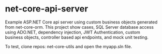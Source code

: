 # net-core-api-server

Example ASP.NET Core api server using custom business objects generated from net-core-orm. This project show cases, SQL Server database access using ADO.NET, dependency injection, JWT Authentication, custom business objects, controller based api endpoints, and mock unit testing. 

To test, clone repos: net-core-utils and open the myapp.sln file.

